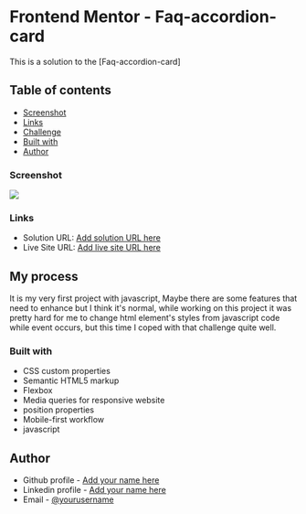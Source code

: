 # Frontend Mentor - Faq-accordion-card

This is a solution to the [Faq-accordion-card]

## Table of contents

  - [Screenshot](#screenshot)
  - [Links](#links)
  - [Challenge](#challenge)
  - [Built with](#built-with)
  - [Author](#author)



### Screenshot
![](desktop-preview.jpg)

### Links

- Solution URL: [Add solution URL here](https://github.com/DavitDvalashvili/Faq-accordion-card)
- Live Site URL: [Add live site URL here](https://davitdvalashvili.github.io/Faq-accordion-card/)

## My process
It is my very first project with javascript, Maybe there are some features that need to enhance but I think it's normal, while working on this project it was pretty hard for me to change html element's styles from javascript code while event occurs, but this time I coped with that challenge quite well.

### Built with

- CSS custom properties
- Semantic HTML5 markup
- Flexbox
- Media queries for responsive website
- position properties
- Mobile-first workflow
- javascript


## Author

- Github profile - [Add your name here](https://github.com/DavitDvalashvili)
- Linkedin profile - [Add your name here](https://www.linkedin.com/in/davit-dvalashvili-0421b6253)
- Email - [@yourusername](davitdvalashvili1996@gmail.com)





